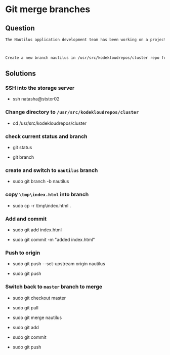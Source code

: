 # Git merge branches

## Question 

```bash
The Nautilus application development team has been working on a project repository /opt/cluster.git. This repo is cloned at /usr/src/kodekloudrepos on storage server in Stratos DC. They recently shared the following requirements with DevOps team:



Create a new branch nautilus in /usr/src/kodekloudrepos/cluster repo from master and copy the /tmp/index.html file (present on storage server itself) into the repo. Further, add/commit this file in the new branch and merge back that branch into master branch. Finally, push the changes to the origin for both of the branches.

```

## Solutions

### SSH into the storage server

- ssh natasha@ststor02

### Change directory to `/usr/src/kodekloudrepos/cluster`

- cd /usr/src/kodekloudrepos/cluster

### check current status and branch

- git status

- git branch

### create and switch to `nautilus` branch

- sudo git branch -b nautilus

### copy `\tmp\index.html` into branch

- sudo cp -r \tmp\index.html .

### Add and commit

- sudo git add index.html

- sudo git commit -m "added index.html"

### Push to origin

- sudo git push --set-upstream origin nautilus

- sudo git push

### Switch back to `master` branch to merge

- sudo git checkout master

- sudo git pull

- sudo git merge nautilus

- sudo git add 

- sudo git commit 

- sudo git push
